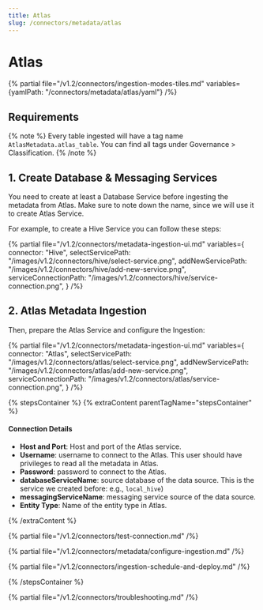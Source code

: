 ```yaml
---
title: Atlas
slug: /connectors/metadata/atlas
---
```


# Atlas

{% partial file="/v1.2/connectors/ingestion-modes-tiles.md" variables={yamlPath: "/connectors/metadata/atlas/yaml"} /%}

## Requirements

{% note %}
Every table ingested will have a tag name `AtlasMetadata.atlas_table`. You can find all tags under
Governance > Classification.
{% /note %}

## 1. Create Database & Messaging Services

You need to create at least a Database Service before ingesting the metadata from Atlas. Make sure to note down the name, since
we will use it to create Atlas Service.

For example, to create a Hive Service you can follow these steps:

{% partial 
  file="/v1.2/connectors/metadata-ingestion-ui.md" 
  variables={
    connector: "Hive", 
    selectServicePath: "/images/v1.2/connectors/hive/select-service.png",
    addNewServicePath: "/images/v1.2/connectors/hive/add-new-service.png",
    serviceConnectionPath: "/images/v1.2/connectors/hive/service-connection.png",
} 
/%}

## 2. Atlas Metadata Ingestion

Then, prepare the Atlas Service and configure the Ingestion:

{% partial 
  file="/v1.2/connectors/metadata-ingestion-ui.md" 
  variables={
    connector: "Atlas", 
    selectServicePath: "/images/v1.2/connectors/atlas/select-service.png",
    addNewServicePath: "/images/v1.2/connectors/atlas/add-new-service.png",
    serviceConnectionPath: "/images/v1.2/connectors/atlas/service-connection.png",
} 
/%}

{% stepsContainer %}
{% extraContent parentTagName="stepsContainer" %}

#### Connection Details

- **Host and Port**: Host and port of the Atlas service.
- **Username**: username to connect  to the Atlas. This user should have privileges to read all the metadata in Atlas.
- **Password**: password to connect  to the Atlas.
- **databaseServiceName**: source database of the data source. This is the service we created before: e.g., `local_hive`)
- **messagingServiceName**: messaging service source of the data source.
- **Entity Type**: Name of the entity type in Atlas.

{% /extraContent %}

{% partial file="/v1.2/connectors/test-connection.md" /%}

{% partial file="/v1.2/connectors/metadata/configure-ingestion.md" /%}

{% partial file="/v1.2/connectors/ingestion-schedule-and-deploy.md" /%}

{% /stepsContainer %}

{% partial file="/v1.2/connectors/troubleshooting.md" /%}
